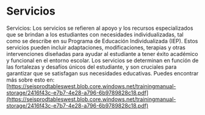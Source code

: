# Servicios
Servicios: Los servicios se refieren al apoyo y los recursos especializados que se brindan a los estudiantes con necesidades individualizadas, tal como se describe en su Programa de Educación Individualizada (IEP). Estos servicios pueden incluir adaptaciones, modificaciones, terapias y otras intervenciones diseñadas para ayudar al estudiante a tener éxito académico y funcional en el entorno escolar. Los servicios se determinan en función de las fortalezas y desafíos únicos del estudiante, y son cruciales para garantizar que se satisfagan sus necesidades educativas.
Puedes encontrar más sobre esto en: [https://seisprodtableswest.blob.core.windows.net/trainingmanual-storage/2416f43c-e7b7-4e28-a796-6b9789828c18.pdf](https://seisprodtableswest.blob.core.windows.net/trainingmanual-storage/2416f43c-e7b7-4e28-a796-6b9789828c18.pdf)